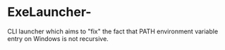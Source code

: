 ExeLauncher-
============

CLI launcher which aims to "fix" the fact that PATH environment variable entry on Windows is not recursive.